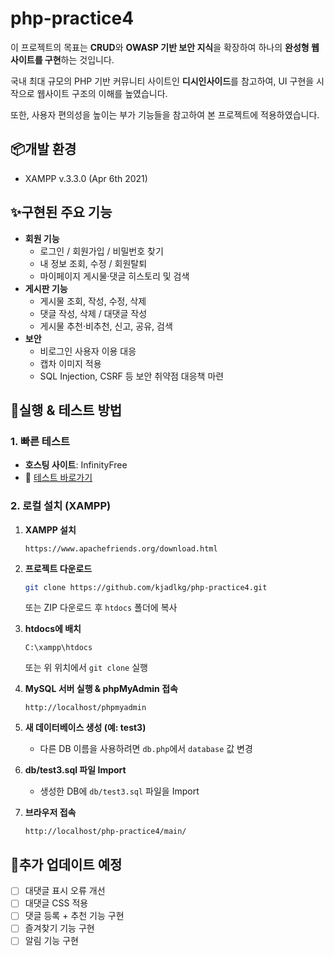 # php-practice4

이 프로젝트의 목표는 **CRUD**와 **OWASP 기반 보안 지식**을 확장하여 하나의 **완성형 웹사이트를 구현**하는 것입니다.

국내 최대 규모의 PHP 기반 커뮤니티 사이트인 **디시인사이드**를 참고하여, UI 구현을 시작으로 웹사이트 구조의 이해를 높였습니다.

또한, 사용자 편의성을 높이는 부가 기능들을 참고하여 본 프로젝트에 적용하였습니다.

## 📦개발 환경

- XAMPP v.3.3.0 (Apr 6th 2021)

## ✨구현된 주요 기능

- **회원 기능**
  - 로그인 / 회원가입 / 비밀번호 찾기
  - 내 정보 조회, 수정 / 회원탈퇴
  - 마이페이지 게시물·댓글 히스토리 및 검색
- **게시판 기능**
  - 게시물 조회, 작성, 수정, 삭제
  - 댓글 작성, 삭제 / 대댓글 작성
  - 게시물 추천·비추천, 신고, 공유, 검색
- **보안**
  - 비로그인 사용자 이용 대응
  - 캡차 이미지 적용
  - SQL Injection, CSRF 등 보안 취약점 대응책 마련

## 🚀실행 & 테스트 방법

### 1. 빠른 테스트

- **호스팅 사이트**: InfinityFree
- 🔗 [테스트 바로가기](https://kjadlkg.infy.uk)

### 2. 로컬 설치 (XAMPP)

1. **XAMPP 설치**
   ```
   https://www.apachefriends.org/download.html
   ```
2. **프로젝트 다운로드**
   ```bash
   git clone https://github.com/kjadlkg/php-practice4.git
   ```
   또는 ZIP 다운로드 후 `htdocs` 폴더에 복사
3. **htdocs에 배치**
   ```
   C:\xampp\htdocs
   ```
   또는 위 위치에서 `git clone` 실행
4. **MySQL 서버 실행 & phpMyAdmin 접속**
   ```
   http://localhost/phpmyadmin
   ```
5. **새 데이터베이스 생성 (예: test3)**
   - 다른 DB 이름을 사용하려면 `db.php`에서 `database` 값 변경
6. **db/test3.sql 파일 Import**

   - 생성한 DB에 `db/test3.sql` 파일을 Import

7. **브라우저 접속**
   ```
   http://localhost/php-practice4/main/
   ```

## 🔧추가 업데이트 예정

- [ ] 대댓글 표시 오류 개선
- [ ] 대댓글 CSS 적용
- [ ] 댓글 등록 + 추천 기능 구현
- [ ] 즐겨찾기 기능 구현
- [ ] 알림 기능 구현
